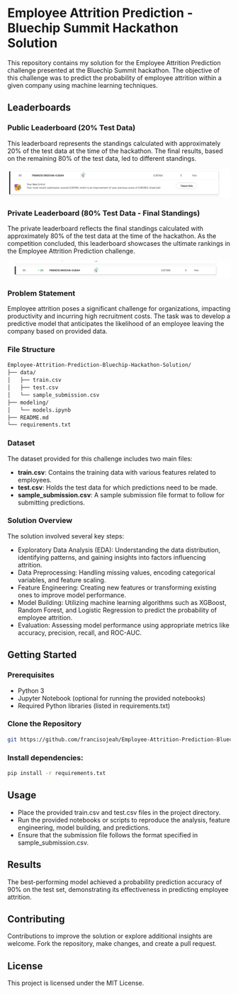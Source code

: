 # Employee Attrition Prediction - Bluechip Summit Hackathon Solution

This repository contains my solution for the Employee Attrition Prediction challenge presented at the Bluechip Summit hackathon. The objective of this challenge was to predict the probability of employee attrition within a given company using machine learning techniques.

## Leaderboards
### Public Leaderboard (20% Test Data)

This leaderboard represents the standings calculated with approximately 20% of the test data at the time of the hackathon. The final results, based on the remaining 80% of the test data, led to different standings.
<p align="center">
  <img src="assets/images/public leaderboard.png" width="" alt="Leaderboard-20% of test data" />
</p>

### Private Leaderboard (80% Test Data - Final Standings)

The private leaderboard reflects the final standings calculated with approximately 80% of the test data at the time of the hackathon. As the competition concluded, this leaderboard showcases the ultimate rankings in the Employee Attrition Prediction challenge. 
<p align="center">
  <img src="assets/images/private leaderboard.png" width="" alt="Final Leaderboard-80% of test data" />
</p>


### Problem Statement
Employee attrition poses a significant challenge for organizations, impacting productivity and incurring high recruitment costs. The task was to develop a predictive model that anticipates the likelihood of an employee leaving the company based on provided data.

### File Structure

```bash
Employee-Attrition-Prediction-Bluechip-Hackathon-Solution/
├── data/
│   ├── train.csv
│   ├── test.csv
│   └── sample_submission.csv
├── modeling/
│   └── models.ipynb
├── README.md
└── requirements.txt
```

### Dataset
The dataset provided for this challenge includes two main files:

- **train.csv**: Contains the training data with various features related to employees.
- **test.csv**: Holds the test data for which predictions need to be made.
- **sample_submission.csv**: A sample submission file format to follow for submitting predictions.

### Solution Overview
The solution involved several key steps:

- Exploratory Data Analysis (EDA): Understanding the data distribution, identifying patterns, and gaining insights into factors influencing attrition.
- Data Preprocessing: Handling missing values, encoding categorical variables, and feature scaling.
- Feature Engineering: Creating new features or transforming existing ones to improve model performance.
- Model Building: Utilizing machine learning algorithms such as XGBoost, Random Forest, and Logistic Regression to predict the probability of employee attrition.
- Evaluation: Assessing model performance using appropriate metrics like accuracy, precision, recall, and ROC-AUC.


## Getting Started

### Prerequisites
- Python 3
- Jupyter Notebook (optional for running the provided notebooks)
- Required Python libraries (listed in requirements.txt)

### Clone the Repository

```bash
git https://github.com/francisojeah/Employee-Attrition-Prediction-Bluechip-Hackathon-Solution.git
```

### Install dependencies:
```bash
pip install -r requirements.txt
```

## Usage
- Place the provided train.csv and test.csv files in the project directory.
- Run the provided notebooks or scripts to reproduce the analysis, feature engineering, model building, and predictions.
- Ensure that the submission file follows the format specified in sample_submission.csv.

## Results
The best-performing model achieved a probability prediction accuracy of 90% on the test set, demonstrating its effectiveness in predicting employee attrition.

## Contributing
Contributions to improve the solution or explore additional insights are welcome. Fork the repository, make changes, and create a pull request.

## License
This project is licensed under the MIT License.
